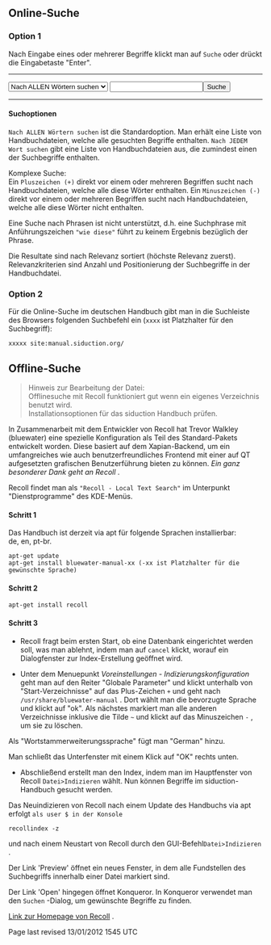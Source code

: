 <div class="divider" id="search-on"></div>

## Online-Suche

### Option 1

Nach Eingabe eines oder mehrerer Begriffe klickt man auf `Suche`  oder drückt die Eingabetaste "Enter".

---

<form method="get" action="/cgi-bin/perlfect/search-de/search.pl">
  <input type="hidden" name="p" value="1" /> <input type="hidden" name="lang" value="de" /> <input type="hidden" name="include" value="" /> <input type="hidden" name="exclude" value="" /> <input type="hidden" name="penalty" value="0" /> <select name="mode"> <option value="all">Nach ALLEN Wörtern suchen</option> <option value="any">Nach JEDEM Wort suchen</option> </select> <input type="text" name="q" /><input type="submit" value="Suche" /> 

</form>

---

#### Suchoptionen

`Nach ALLEN Wörtern suchen`  ist die Standardoption. Man erhält eine Liste von Handbuchdateien, welche alle gesuchten Begriffe enthalten. `Nach JEDEM Wort suchen`  gibt eine Liste von Handbuchdateien aus, die zumindest einen der Suchbegriffe enthalten.

Komplexe Suche:  
Ein `Pluszeichen (+)`  direkt vor einem oder mehreren Begriffen sucht nach Handbuchdateien, welche alle diese Wörter enthalten. Ein `Minuszeichen (-)`  direkt vor einem oder mehreren Begriffen sucht nach Handbuchdateien, welche alle diese Wörter nicht enthalten.

Eine Suche nach Phrasen ist nicht unterstützt, d.h. eine Suchphrase mit Anführungszeichen `"wie diese"`  führt zu keinem Ergebnis bezüglich der Phrase.

Die Resultate sind nach Relevanz sortiert (höchste Relevanz zuerst). Relevanzkriterien sind Anzahl und Positionierung der Suchbegriffe in der Handbuchdatei.

### Option 2

Für die Online-Suche im deutschen Handbuch gibt man in die Suchleiste des Browsers folgenden Suchbefehl ein (`xxxx`  ist Platzhalter für den Suchbegriff):

~~~
xxxxx site:manual.siduction.org/
~~~


## Offline-Suche

> Hinweis zur Bearbeitung der Datei:  
> Offlinesuche mit Recoll funktioniert gut wenn ein eigenes Verzeichnis benutzt wird.  
> Installationsoptionen für das siduction Handbuch prüfen.

In Zusammenarbeit mit dem Entwickler von Recoll hat Trevor Walkley (bluewater) eine spezielle Konfiguration als Teil des Standard-Pakets entwickelt worden. Diese basiert auf dem Xapian-Backend, um ein umfangreiches wie auch benutzerfreundliches Frontend mit einer auf QT aufgesetzten grafischen Benutzerführung bieten zu können.  *Ein ganz besonderer Dank geht an Recoll* .

Recoll findet man als `"Recoll - Local Text Search"`  im Unterpunkt "Dienstprogramme" des KDE-Menüs.

#### Schritt 1

Das Handbuch ist derzeit via apt für folgende Sprachen installierbar:  
de, en, pt-br.

~~~
apt-get update
apt-get install bluewater-manual-xx (-xx ist Platzhalter für die gewünschte Sprache)
~~~

#### Schritt 2

~~~
apt-get install recoll
~~~

#### Schritt 3

+ Recoll fragt beim ersten Start, ob eine Datenbank eingerichtet werden soll, was man ablehnt, indem man auf `cancel`  klickt, worauf ein Dialogfenster zur Index-Erstellung geöffnet wird.

+ Unter dem Menuepunkt  *Voreinstellungen - Indizierungskonfiguration*  geht man auf den Reiter "Globale Parameter" und klickt unterhalb von "Start-Verzeichnisse" auf das Plus-Zeichen `+`  und geht nach `/usr/share/bluewater-manual` . Dort wählt man die bevorzugte Sprache und klickt auf "ok". Als nächstes markiert man alle anderen Verzeichnisse inklusive die Tilde `~`  und klickt auf das Minuszeichen `-` , um sie zu löschen.  
  
Als "Wortstammerweiterungssprache" fügt man "German" hinzu.  
  
Man schließt das Unterfenster mit einem Klick auf "OK" rechts unten.

+ Abschließend erstellt man den Index, indem man im Hauptfenster von Recoll `Datei>Indizieren`  wählt. Nun können Begriffe im siduction-Handbuch gesucht werden.

Das Neuindizieren von Recoll nach einem Update des Handbuchs via apt erfolgt `als user $ in der Konsole` 

~~~
recollindex -z
~~~

und nach einem Neustart von Recoll durch den GUI-Befehl`Datei>Indizieren` .

Der Link 'Preview' öffnet ein neues Fenster, in dem alle Fundstellen des Suchbegriffs innerhalb einer Datei markiert sind.  
  
Der Link 'Open' hingegen öffnet Konqueror. In Konqueror verwendet man den `Suchen` -Dialog, um gewünschte Begriffe zu finden.

[Link zur Homepage von Recoll](http://www.lesbonscomptes.com/recoll/) .

<div id="rev">Page last revised 13/01/2012 1545 UTC</div>
